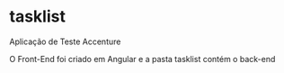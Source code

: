# tasklist
Aplicação de Teste Accenture

O Front-End foi criado em Angular
e a pasta tasklist contém o back-end


